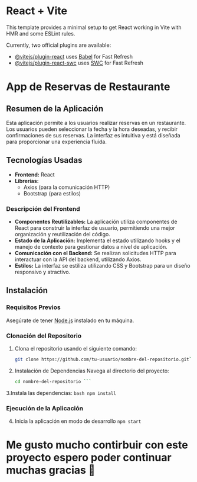 # React + Vite

This template provides a minimal setup to get React working in Vite with HMR and some ESLint rules.

Currently, two official plugins are available:

- [@vitejs/plugin-react](https://github.com/vitejs/vite-plugin-react/blob/main/packages/plugin-react/README.md) uses [Babel](https://babeljs.io/) for Fast Refresh
- [@vitejs/plugin-react-swc](https://github.com/vitejs/vite-plugin-react-swc) uses [SWC](https://swc.rs/) for Fast Refresh


# App de Reservas de Restaurante

## Resumen de la Aplicación
Esta aplicación permite a los usuarios realizar reservas en un restaurante. Los usuarios pueden seleccionar la fecha y la hora deseadas, y recibir confirmaciones de sus reservas. La interfaz es intuitiva y está diseñada para proporcionar una experiencia fluida.

## Tecnologías Usadas
- **Frontend:** React
- **Librerías:**
  - Axios (para la comunicación HTTP)
  - Bootstrap (para estilos)
  
### Descripción del Frontend
- **Componentes Reutilizables:** La aplicación utiliza componentes de React para construir la interfaz de usuario, permitiendo una mejor organización y reutilización del código.
- **Estado de la Aplicación:** Implementa el estado utilizando hooks y el manejo de contexto para gestionar datos a nivel de aplicación.
- **Comunicación con el Backend:** Se realizan solicitudes HTTP para interactuar con la API del backend, utilizando Axios.
- **Estilos:** La interfaz se estiliza utilizando CSS y Bootstrap para un diseño responsivo y atractivo.

## Instalación

### Requisitos Previos
Asegúrate de tener [Node.js](https://nodejs.org/) instalado en tu máquina.

### Clonación del Repositorio
1. Clona el repositorio usando el siguiente comando:
   ```bash
   git clone https://github.com/tu-usuario/nombre-del-repositorio.git```

2. Instalación de Dependencias
Navega al directorio del proyecto:
    ```bash
    cd nombre-del-repositorio ```

3.Instala las dependencias:
    ```bash
      npm install ```  

### Ejecución de la Aplicación
4. Inicia la aplicación en modo de desarrollo
```npm start```

# Me gusto mucho contirbuir con este proyecto espero poder continuar muchas gracias 🙂


